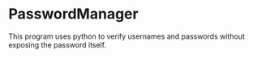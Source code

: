 # PasswordManager
This program uses python to verify usernames and passwords  without exposing the password itself.
